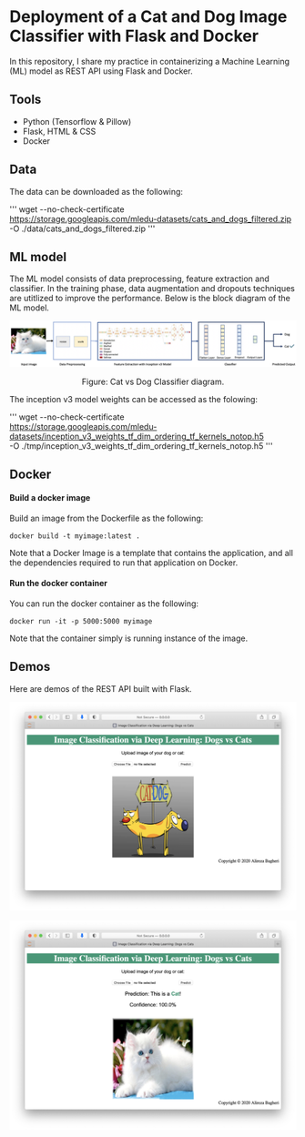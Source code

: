 # Deployment of a Cat and Dog Image Classifier with Flask and Docker

In this repository, I share my practice in containerizing a Machine Learning (ML) model as REST API using Flask and Docker.

## Tools
- Python (Tensorflow & Pillow)
- Flask, HTML & CSS
- Docker

## Data

The data can be downloaded as the following:

'''
wget --no-check-certificate \
  https://storage.googleapis.com/mledu-datasets/cats_and_dogs_filtered.zip \
  -O ./data/cats_and_dogs_filtered.zip
'''


## ML model

The ML model consists of data preprocessing, feature extraction and classifier. In the training phase, data augmentation and dropouts techniques are utitlized to improve the performance. Below is the block diagram of the ML model.

<p align="center">
    <img src="https://github.com/bagheri365/CatDog-Calssifier-Deployment/blob/main/demo/ML_diagram.png">
</p>
<p align="center">
    Figure: Cat vs Dog Classifier diagram.
</p>

The inception v3 model weights can be accessed as the folowing:

'''
wget --no-check-certificate \
    https://storage.googleapis.com/mledu-datasets/inception_v3_weights_tf_dim_ordering_tf_kernels_notop.h5 \
    -O ./tmp/inception_v3_weights_tf_dim_ordering_tf_kernels_notop.h5
'''

## Docker

#### Build a docker image

Build an image from the Dockerfile as the following:

```
docker build -t myimage:latest .
```

Note that a Docker Image is a template that contains the application, and all the dependencies required to run that application on Docker.

#### Run the docker container

You can run the docker container as the following:

```
docker run -it -p 5000:5000 myimage
```

Note that the container simply is running instance of the image.


## Demos

Here are demos of the REST API built with Flask.


<p align="center">
    <img src="https://github.com/bagheri365/CatDog-Calssifier-Deployment/blob/main/demo/demo_01.png">
</p>
<p align="center">
    <img src="https://github.com/bagheri365/CatDog-Calssifier-Deployment/blob/main/demo/demo_02.png">
</p>



